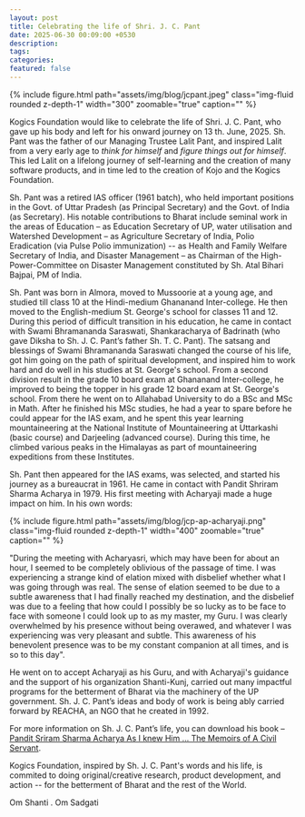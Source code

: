 ```yaml
---
layout: post
title: Celebrating the life of Shri. J. C. Pant
date: 2025-06-30 00:09:00 +0530
description:
tags: 
categories:
featured: false
---
```


<div class="float-right ml-3 mb-1">
  {% include figure.html path="assets/img/blog/jcpant.jpeg" class="img-fluid rounded z-depth-1" width="300" zoomable="true" caption="" %}
</div>

Kogics Foundation would like to celebrate the life of Shri. J. C. Pant, who gave up his body and left for his onward journey on 13 th. June, 2025. Sh. Pant was the father of our Managing Trustee Lalit Pant, and inspired Lalit from a very early age to *think for himself* and *figure things out for himself*. This led Lalit on a lifelong journey of self-learning and the creation of many software products, and in time led to the creation of Kojo and the Kogics Foundation.

Sh. Pant was a retired IAS officer (1961 batch), who held important positions in the Govt. of Uttar Pradesh (as Principal Secretary) and the Govt. of India (as Secretary). His notable contributions to Bharat include seminal work in the areas of Education – as Education Secretary of UP, water utilisation and Watershed Development – as Agriculture Secretary of India, Polio Eradication (via Pulse Polio immunization) -- as Health and Family Welfare Secretary of India, and Disaster Management – as Chairman of the High-Power-Committee on Disaster Management constituted by Sh. Atal Bihari Bajpai, PM of India.

Sh. Pant was born in Almora, moved to Mussoorie at a young age, and studied till class 10 at the Hindi-medium Ghananand Inter-college. He then moved to the English-medium St. George's school for classes 11 and 12. During this period of difficult transition in his education, he came in contact with Swami Bhramananda Saraswati, Shankaracharya of Badrinath (who gave Diksha to Sh. J. C. Pant’s father Sh. T. C. Pant). The satsang and blessings of Swami Bhramananda Saraswati changed the course of his life, got him going on the path of spiritual development, and inspired him to work hard and do well in his studies at St. George's school. From a second division result in the grade 10 board exam at Ghananand Inter-college, he improved to being the topper in his grade 12 board exam at St. George's school. From there he went on to Allahabad University to do a BSc and MSc in Math. After he finished his MSc studies, he had a year to spare before he could appear for the IAS exam, and he spent this year learning mountaineering at the National Institute of Mountaineering at Uttarkashi (basic course) and Darjeeling (advanced course). During this time, he climbed various peaks in the Himalayas as part of mountaineering expeditions from these Institutes. 

Sh. Pant then appeared for the IAS exams, was selected, and started his journey as a bureaucrat in 1961. He came in contact with Pandit Shriram Sharma Acharya in 1979. His first meeting with Acharyaji made a huge impact on him. In his own words:

<div class="float-right ml-3 mb-1">
  {% include figure.html path="assets/img/blog/jcp-ap-acharyaji.png" class="img-fluid rounded z-depth-1" width="400" zoomable="true" caption="" %}
</div>

"During the meeting with Acharyasri, which may have been for about an hour, I seemed to be completely oblivious of the passage of time. I was experiencing a strange kind of elation mixed with disbelief whether what I was going through was real. The sense of elation seemed to be due to a subtle awareness that I had finally reached my destination, and the disbelief was due to a feeling that how could I possibly be so lucky as to be face to face with someone I could look up to as my master, my Guru. I was clearly overwhelmed by his presence without being overawed, and whatever I was experiencing was very pleasant and subtle. This awareness of his benevolent presence was to be my constant companion at all times, and is so to this day".

He went on to accept Acharyaji as his Guru, and with Acharyaji's guidance and the support of his organization Shanti-Kunj, carried out many impactful programs for the betterment of Bharat via the machinery of the UP government. Sh. J. C. Pant’s ideas and body of work is being ably carried forward by REACHA, an NGO that he created in 1992.

For more information on Sh. J. C. Pant’s life, you can download his book – [Pandit Sriram Sharma Acharya As I knew Him ... The Memoirs of A Civil Servant](https://www.reacha.org/Publications/panditsriramsharma).

Kogics Foundation, inspired by Sh. J. C. Pant's words and his life, is commited to doing original/creative research, product development, and action -- for the betterment of Bharat and the rest of the World.

Om Shanti . Om Sadgati








